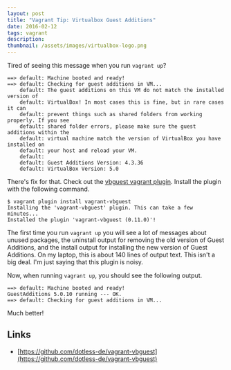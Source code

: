 ```yaml
---
layout: post
title: "Vagrant Tip: Virtualbox Guest Additions"
date: 2016-02-12
tags: vagrant
description:
thumbnail: /assets/images/virtualbox-logo.png
---
```


Tired of seeing this message when you run `vagrant up`?

```
==> default: Machine booted and ready!
==> default: Checking for guest additions in VM...
    default: The guest additions on this VM do not match the installed version of
    default: VirtualBox! In most cases this is fine, but in rare cases it can
    default: prevent things such as shared folders from working properly. If you see
    default: shared folder errors, please make sure the guest additions within the
    default: virtual machine match the version of VirtualBox you have installed on
    default: your host and reload your VM.
    default:
    default: Guest Additions Version: 4.3.36
    default: VirtualBox Version: 5.0
```

There's fix for that. Check out the [vbguest vagrant plugin](https://github.com/dotless-de/vagrant-vbguest). Install the plugin with the following command.

```
$ vagrant plugin install vagrant-vbguest
Installing the 'vagrant-vbguest' plugin. This can take a few minutes...
Installed the plugin 'vagrant-vbguest (0.11.0)'!
```

The first time you run `vagrant up` you will see a lot of messages about unused packages, the uninstall output for removing the old version of Guest Additions, and the install output for installing the new version of Guest Additions. On my laptop, this is about 140 lines of output text. This isn't a big deal. I'm just saying that this plugin is noisy.

Now, when running `vagrant up`, you should see the following output.

```
==> default: Machine booted and ready!
GuestAdditions 5.0.10 running --- OK.
==> default: Checking for guest additions in VM...
```

Much better!

## Links

-   [https://github.com/dotless-de/vagrant-vbguest](https://github.com/dotless-de/vagrant-vbguest)
